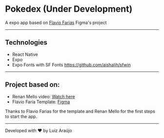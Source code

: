 # Pokedex (Under Development)

A expo app based on <a href="https://farias.design/">Flavio Farias<a> Figma's project

---
## Technologies
* React Native
* Expo
* Expo Fonts with SF Fonts https://github.com/aishalih/sfwin 

---
## Project based on:
* Renan Mello video: <a href="https://www.youtube.com/watch?v=fJnBwmuKJhw">Watch here</a>
* Flavio Faria Template: <a href="https://www.figma.com/file/THLxZSlOoUYMZrjFg0Kl1M/Pok%C3%A9dex?node-id=268%3A0&t=MpLYLDRtMejU4XQ9-0">Figma</a>
  

Thanks to Flavio Farias for the template and Renan Mello for the first steps to start the app.

---
Developed with ♥ by Luiz Araújo